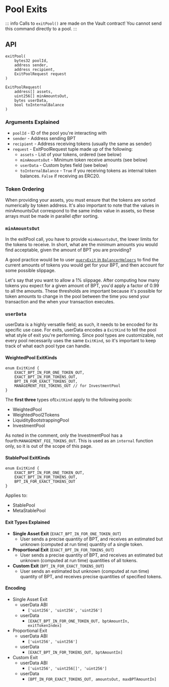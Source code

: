 # Pool Exits

::: info
Calls to `exitPool()` are made on the Vault contract! You cannot send this command directly to a pool.
:::

## API

```solidity
exitPool(
    bytes32 poolId,
    address sender,
    address recipient,
    ExitPoolRequest request
)

ExitPoolRequest(
    address[] assets,
    uint256[] minAmountsOut,
    bytes userData,
    bool toInternalBalance
)
```

### Arguments Explained

- `poolId` - ID of the pool you're interacting with
- `sender` - Address sending BPT
- `recipient` - Address receiving tokens (usually the same as sender)
- `request` - ExitPoolRequest tuple made up of the following:
  - `assets` - List of your tokens, ordered (see below)
  - `minAmountsOut` - Minimum token receive amounts (see below)
  - `userData` - Custom bytes field (see below)
  - `toInternalBalance` - `True` if you receiving tokens as internal token balances. `False` if receiving as ERC20.

### Token Ordering

When providing your assets, you must ensure that the tokens are sorted numerically by token address. It's also important to note that the values in minAmountsOut correspond to the same index value in assets, so these arrays must be made in parallel _after_ sorting.

### `minAmountsOut`

In the exitPool call, you have to provide `minAmountsOut`, the lower limits for the tokens to receive. In short, what are the minimum amounts you would find acceptable, given the amount of BPT you are providing?

A good practice would be to user [`queryExit` in `BalancerHelpers`](../contracts/apis/balancer-helpers.md#queryexit) to find the current amounts of tokens you would get for your BPT, and then account for some possible slippage.

Let's say that you want to allow a 1% slippage. After computing how many tokens you expect for a given amount of BPT, you'd apply a factor of 0.99 to all the amounts. These thresholds are important because it's possible for token amounts to change in the pool between the time you send your transaction and the when your transaction executes.

### `userData`

userData is a highly versatile field; as such, it needs to be encoded for its specific use case. For exits, userData encodes a `ExitKind` to tell the pool what style of exit you're performing. Since pool types are customizable, not every pool necessarily uses the same `ExitKind`, so it's important to keep track of what each pool type can handle.

#### WeightedPool ExitKinds

```solidity
enum ExitKind {
    EXACT_BPT_IN_FOR_ONE_TOKEN_OUT,
    EXACT_BPT_IN_FOR_TOKENS_OUT,
    BPT_IN_FOR_EXACT_TOKENS_OUT,
    MANAGEMENT_FEE_TOKENS_OUT // for InvestmentPool
}
```

The **first three** types of`ExitKind` apply to the following pools:

- WeightedPool
- WeightedPool2Tokens
- LiquidityBootstrappingPool
- InvestmentPool

As noted in the comment, only the InvestmentPool has a fourth:`MANAGEMENT_FEE_TOKENS_OUT`. This is used as an `internal` function only, so it is out of the scope of this page.

#### StablePool ExitKinds

```solidity
enum ExitKind {
    EXACT_BPT_IN_FOR_ONE_TOKEN_OUT,
    EXACT_BPT_IN_FOR_TOKENS_OUT,
    BPT_IN_FOR_EXACT_TOKENS_OUT
}
```

Applies to:

- StablePool
- MetaStablePool

#### Exit Types Explained

- **Single Asset Exit** (`EXACT_BPT_IN_FOR_ONE_TOKEN_OUT`)
  - User sends a precise quantity of BPT, and receives an estimated but unknown (computed at run time) quantity of a single token.
- **Proportional Exit** (`EXACT_BPT_IN_FOR_TOKENS_OUT`)
  - User sends a precise quantity of BPT, and receives an estimated but unknown (computed at run time) quantities of all tokens.
- **Custom Exit** (`BPT_IN_FOR_EXACT_TOKENS_OUT`)
  - User sends an estimated but unknown (computed at run time) quantity of BPT, and receives precise quantities of specified tokens.

#### Encoding

- Single Asset Exit
  - userData ABI
    - `['uint256', 'uint256', 'uint256']`
  - userData
    - `[EXACT_BPT_IN_FOR_ONE_TOKEN_OUT, bptAmountIn, exitTokenIndex]`
- Proportional Exit
  - userData ABI
    - `['uint256', 'uint256']`
  - userData
    - `[EXACT_BPT_IN_FOR_TOKENS_OUT, bptAmountIn]`
- Custom Exit
  - userData ABI
    - `['uint256', 'uint256[]', 'uint256']`
  - userData
    - `[BPT_IN_FOR_EXACT_TOKENS_OUT, amountsOut, maxBPTAmountIn]`
